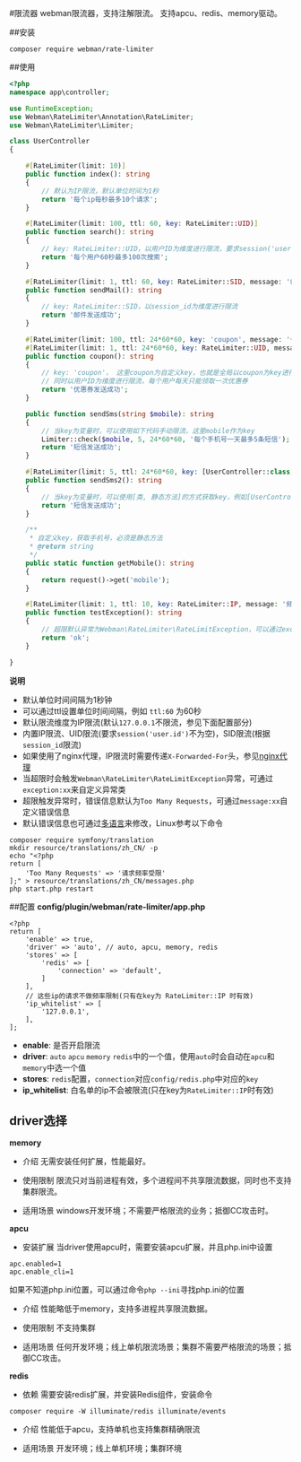 #限流器
webman限流器，支持注解限流。
支持apcu、redis、memory驱动。


##安装
```
composer require webman/rate-limiter
```

##使用
```php
<?php
namespace app\controller;

use RuntimeException;
use Webman\RateLimiter\Annotation\RateLimiter;
use Webman\RateLimiter\Limiter;

class UserController
{

    #[RateLimiter(limit: 10)]
    public function index(): string
    {
        // 默认为IP限流，默认单位时间为1秒
        return '每个ip每秒最多10个请求';
    }

    #[RateLimiter(limit: 100, ttl: 60, key: RateLimiter::UID)]
    public function search(): string
    {
        // key: RateLimiter::UID，以用户ID为维度进行限流，要求session('user.id')不为空
        return '每个用户60秒最多100次搜索';
    }

    #[RateLimiter(limit: 1, ttl: 60, key: RateLimiter::SID, message: '每人每分钟只能发1次邮件')]
    public function sendMail(): string
    {
        // key: RateLimiter::SID，以session_id为维度进行限流
        return '邮件发送成功';
    }

    #[RateLimiter(limit: 100, ttl: 24*60*60, key: 'coupon', message: '今天的优惠券已经发完，请明天再来')]
    #[RateLimiter(limit: 1, ttl: 24*60*60, key: RateLimiter::UID, message: '每个用户每天只能领取一次优惠券')]
    public function coupon(): string
    {
        // key: 'coupon'， 这里coupon为自定义key，也就是全局以coupon为key进行限流，每天最多发100张优惠券
        // 同时以用户ID为维度进行限流，每个用户每天只能领取一次优惠券
        return '优惠券发送成功';
    }

    public function sendSms(string $mobile): string
    {
        // 当key为变量时，可以使用如下代码手动限流，这里mobile作为key
        Limiter::check($mobile, 5, 24*60*60, '每个手机号一天最多5条短信');
        return '短信发送成功';
    }

    #[RateLimiter(limit: 5, ttl: 24*60*60, key: [UserController::class, 'getMobile'], message: '每个手机号一天最多5条短信')]
    public function sendSms2(): string
    {
        // 当key为变量时，可以使用[类, 静态方法]的方式获取key，例如[UserController::class, 'getMobile']会调用UserController的getMobile()方法的返回值为key
        return '短信发送成功';
    }

    /**
     * 自定义key，获取手机号，必须是静态方法
     * @return string
     */
    public static function getMobile(): string
    {
        return request()->get('mobile');
    }

    #[RateLimiter(limit: 1, ttl: 10, key: RateLimiter::IP, message: '频率受限', exception: RuntimeException::class)]
    public function testException(): string
    {
        // 超限默认异常为Webman\RateLimiter\RateLimitException，可以通过exception参数更改
        return 'ok';
    }

}
```

**说明**
* 默认单位时间间隔为1秒钟
* 可以通过ttl设置单位时间间隔，例如 `ttl:60` 为60秒
* 默认限流维度为IP限流(默认`127.0.0.1`不限流，参见下面配置部分)
* 内置IP限流、UID限流(要求`session('user.id')`不为空)，SID限流(根据`session_id`限流)
* 如果使用了nginx代理，IP限流时需要传递`X-Forwarded-For`头，参见[nginx代理](../others/nginx-proxy.md)
* 当超限时会触发`Webman\RateLimiter\RateLimitException`异常，可通过`exception:xx`来自定义异常类
* 超限触发异常时，错误信息默认为`Too Many Requests`，可通过`message:xx`自定义错误信息
* 默认错误信息也可通过[多语言](translation.md)来修改，Linux参考以下命令
```
composer require symfony/translation
mkdir resource/translations/zh_CN/ -p
echo "<?php
return [
    'Too Many Requests' => '请求频率受限'
];" > resource/translations/zh_CN/messages.php
php start.php restart
```

##配置
**config/plugin/webman/rate-limiter/app.php**
```
<?php
return [
    'enable' => true,
    'driver' => 'auto', // auto, apcu, memory, redis
    'stores' => [
        'redis' => [
            'connection' => 'default',
        ]
    ],
    // 这些ip的请求不做频率限制(只有在key为 RateLimiter::IP 时有效)
    'ip_whitelist' => [
        '127.0.0.1',
    ],
];
```
* **enable**: 是否开启限流
* **driver**: `auto` `apcu` `memory` `redis`中的一个值，使用`auto`时会自动在`apcu`和`memory`中选一个值
* **stores**: `redis`配置，`connection`对应`config/redis.php`中对应的`key`
* **ip_whitelist**: 白名单的ip不会被限流(只在key为`RateLimiter::IP`时有效)

## driver选择

**memory**

* 介绍
  无需安装任何扩展，性能最好。

* 使用限制
  限流只对当前进程有效，多个进程间不共享限流数据，同时也不支持集群限流。

* 适用场景
  windows开发环境；不需要严格限流的业务；抵御CC攻击时。


**apcu**

* 安装扩展
  当driver使用apcu时，需要安装apcu扩展，并且php.ini中设置
```
apc.enabled=1
apc.enable_cli=1
```
如果不知道php.ini位置，可以通过命令`php --ini`寻找php.ini的位置

* 介绍
  性能略低于memory，支持多进程共享限流数据。

* 使用限制
  不支持集群

* 适用场景
  任何开发环境；线上单机限流场景；集群不需要严格限流的场景；抵御CC攻击。

**redis**

* 依赖
  需要安装redis扩展，并安装Redis组件，安装命令
```
composer require -W illuminate/redis illuminate/events
```

* 介绍
  性能低于apcu，支持单机也支持集群精确限流

* 适用场景
  开发环境；线上单机环境；集群环境